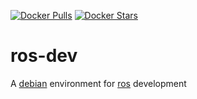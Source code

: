 [![Docker Pulls](https://img.shields.io/docker/pulls/rubicks/ros-dev.svg)](https://hub.docker.com/r/rubicks/ros-dev/)
[![Docker Stars](https://img.shields.io/docker/stars/rubicks/ros-dev.svg?style=flat-square)](https://hub.docker.com/r/rubicks/ros-dev/)

# ros-dev

A [debian][debian] environment for [ros][ros] development

[debian]:https://www.debian.org/
[ros]:http://www.ros.org/
